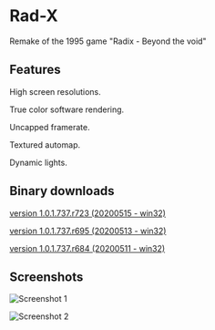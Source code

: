 # Rad-X
Remake of the 1995 game "Radix - Beyond the void"

## Features
High screen resolutions.

True color software rendering.

Uncapped framerate.

Textured automap.

Dynamic lights.

## Binary downloads
[version 1.0.1.737.r723 (20200515 - win32)](https://sourceforge.net/projects/rad-x/files/RAD%201.0/RAD_1.0.1.737.r723_win32.zip/download)

[version 1.0.1.737.r695 (20200513 - win32)](https://sourceforge.net/projects/rad-x/files/RAD%201.0/RAD_1.0.1.737.r695_win32.zip/download)

[version 1.0.1.737.r684 (20200511 - win32)](https://sourceforge.net/projects/rad-x/files/RAD%201.0/RAD_1.0.1.737.r684_win32.zip/download)

## Screenshots

![Screenshot 1](https://i.postimg.cc/BbCxWV4h/SSHOT-Doom-20200423-124105016.png "Screenshot 1")

![Screenshot 2](https://i.postimg.cc/g2j35s5D/SSHOT-Radix-20200506-170511159.png "Screenshot 2")

